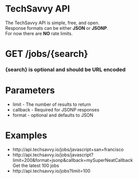 TechSavvy API
=============

The TechSavvy API is simple, free, and open. <br/>
Response formats can be either <b>JSON</b> or <b>JSONP</b>. <br/>
For now there are <b>NO</b> rate limits. <br/>

<h1>GET /jobs/{search}</h1>
<h3>{search} is optional and should be URL encoded</h3>

<h1>Parameters</h1>
<ul>
<li>limit - The number of results to return</li>
<li>callback - Required for JSONP responses</li>
<li>format - optional and defaults to JSON</li>
</ul>

<h1>Examples</h1>
<ul>
<li>http://api.techsavvy.io/jobs/javascript+san+francisco</li>
<li>http://api.techsavvy.io/jobs/javascript?limit=200&format=jsonp&callback=mySuperNeatCallback</li>
Get the latest 100 jobs
<li>http://api.techsavvy.io/jobs?limit=100</li>
</ul>